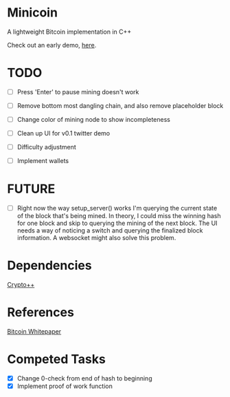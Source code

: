 # Minicoin
A lightweight Bitcoin implementation in C++

Check out an early demo, [here](https://x.com/aykae_r/status/1740359971630702920?s=20).

# TODO
- [ ] Press 'Enter' to pause mining doesn't work
- [ ] Remove bottom most dangling chain, and also remove placeholder block
- [ ] Change color of mining node to show incompleteness

- [ ] Clean up UI for v0.1 twitter demo
- [ ] Difficulty adjustment
- [ ] Implement wallets

# FUTURE
 - [ ] Right now the way setup_server() works I'm querying the current state of the block that's
   being mined. In theory, I could miss the winning hash for one block and skip to querying the
   mining of the next block. The UI needs a way of noticing a switch and querying the finalized
   block information. A websocket might also solve this problem.

# Dependencies
[Crypto++](https://www.cryptopp.com/)

# References
[Bitcoin Whitepaper](https://bitcoin.org/bitcoin.pdf)

# Competed Tasks
- [x] Change 0-check from end of hash to beginning
- [X] Implement proof of work function

